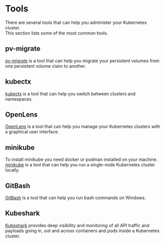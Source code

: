 # Tools
There are several tools that can help you administer your Kubernetes cluster.  
This section lists some of the most common tools.

## pv-migrate
[pv-migrate](https://github.com/utkuozdemir/pv-migrate) is a tool that can help you migrate your persistent volumes from one persistent volume claim to another.

## kubectx
[kubectx](https://github.com/ahmetb/kubectx) is a tool that can help you switch between clusters and namespaces.

## OpenLens
[OpenLens](https://github.com/MuhammedKalkan/OpenLens) is a tool that can help you manage your Kubernetes clusters with a graphical user interface.

## minikube
To install minikube you need docker or podman installed on your machine.
[minikube](https://minikube.sigs.k8s.io/) is a tool that can help you run a single-node Kubernetes cluster locally.

## GitBash
[GitBash](https://gitforwindows.org/) is a tool that can help you run bash commands on Windows.

## Kubeshark
[Kubeshark](https://github.com/kubeshark/kubeshark) provides deep visibility and monitoring of all API traffic and payloads going in, out and across containers and pods inside a Kubernetes cluster.
